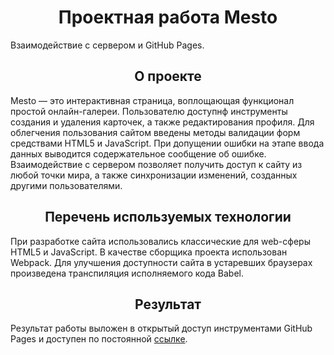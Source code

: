<h1 align="center"> Проектная работа Mesto </h1>

Взаимодействие с сервером и GitHub Pages.

<h2 align="center"> О проекте </h2>

Mesto — это интерактивная страница, воплощающая функционал простой онлайн-галереи. 
Пользователю доступнф инструменты создания и удаления карточек, а также редактирования профиля.
Для облегчения пользования сайтом введены методы валидации форм средствами HTML5 и JavaScript. 
При допущении ошибки на этапе ввода данных выводится содержательное сообщение об ошибке. 
Взаимодействие с сервером позволяет получить доступ к сайту из любой точки мира, а также синхронизации изменений, созданных другими пользователями.

<h2 align="center"> Перечень используемых технологии </h2>

При разработке сайта использовались классические для web-сферы HTML5 и JavaScript. 
В качестве сборщика проекта использован Webpack.
Для улучшения доступности сайта в устаревших браузерах произведена транспиляция исполняемого кода Babel.

<h2 align="center"> Результат </h2>

Результат работы выложен в открытый доступ инструментами GitHub Pages и доступен по постоянной [ссылке](https://stonetronix.github.io/misto/).